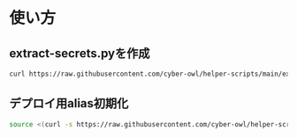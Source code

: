 # 使い方

## extract-secrets.pyを作成
```bash
curl https://raw.githubusercontent.com/cyber-owl/helper-scripts/main/extract-secrets.py -s -o extract-secrets.py
```

## デプロイ用alias初期化
```bash
source <(curl -s https://raw.githubusercontent.com/cyber-owl/helper-scripts/main/deploy-aliases.sh)
```
